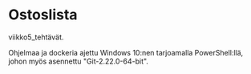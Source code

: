 # Ostoslista
viikko5_tehtävät.

Ohjelmaa ja dockeria ajettu Windows 10:nen tarjoamalla PowerShell:llä, johon myös asennettu "Git-2.22.0-64-bit".
